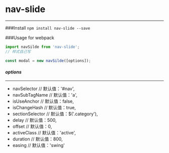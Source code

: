 # nav-slide
- - -
###Install
`npm install nav-slide --save`

###Usage for webpack
```javascript
import navSilde from 'nav-slide';
// 样式自己写

const modal = new navSilde([options]);
```

#### *options*
-----
- navSelector           // 默认值：'#nav',
- navSubTagName         // 默认值：'a',
- isUseAnchor           // 默认值：false,
- isChangeHash          // 默认值：true,
- sectionSelector       // 默认值：$('.category'),
- delay                 // 默认值：500,
- offset                // 默认值：0,
- activeClass           // 默认值：'active',
- duration              // 默认值：800,
- easing                // 默认值：'swing'

